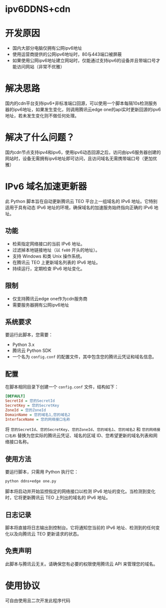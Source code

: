 # ipv6DDNS+cdn
# 开发原因
- 国内大部分电脑仅拥有公网ipv6地址
- 使用运营商提供的公网ipv6地址时，80与443端口被屏蔽
- 如果使用公网ipv6地址建立网站时，仅能通过支持ipv6的设备并且带端口号才能访问网站（非常不优雅）
# 解决思路
国内的cdn平台支持ipv6+非标准端口回源，可以使用一个脚本每隔10s检测服务器的ipv6地址，如果发生变化，则调用腾讯云edge one的api实时更新回源的ipv6地址，若未发生变化则不做任何处理。
# 解决了什么问题？
国内cdn节点支持ipv4和ipv6，使用ipv6动态回源之后，访问由ipv6服务器创建的网站时，设备无需拥有ipv6地址即可访问，且访问域名无需携带端口号（更加优雅）
# IPv6 域名加速更新器

此 Python 脚本旨在自动更新腾讯云 TEO 平台上一组域名的 IPv6 地址。它特别适用于具有动态 IPv6 地址的环境，确保域名的加速服务始终指向正确的 IPv6 地址。

## 功能

- 检索指定网络接口的当前 IPv6 地址。
- 过滤掉本地链接地址（以 `fe80` 开头的地址）。
- 支持 Windows 和类 Unix 操作系统。
- 在腾讯云 TEO 上更新域名列表的 IPv6 地址。
- 持续运行，定期检查 IPv6 地址变化。

## 限制
- 仅支持腾讯云edge one作为cdn服务商
- 需要服务器拥有公网ipv6地址

## 系统要求

要运行此脚本，您需要：

- Python 3.x
- 腾讯云 Python SDK
- 一个名为 `config.conf` 的配置文件，其中包含您的腾讯云凭证和域名信息。

## 配置

在脚本相同目录下创建一个 `config.conf` 文件，结构如下：

```ini
[DEFAULT]
SecretId = 您的SecretId
SecretKey = 您的SecretKey
ZoneId = 您的ZoneId
DomainName = 您的域名1,您的域名2
InterfaceName = 您的网络接口名称
```

将 `您的SecretId`、`您的SecretKey`、`您的ZoneId`、`您的域名1`、`您的域名2` 和 `您的网络接口名称` 替换为您实际的腾讯云凭证、域名的区域 ID、您希望更新的域名列表和网络接口名称。

## 使用方法

要运行脚本，只需用 Python 执行它：

```bash
python ddns+edge one.py
```

脚本将启动并开始监控指定的网络接口以检测 IPv6 地址的变化。当检测到变化时，它将更新腾讯云 TEO 上列出的域名的 IPv6 地址。

## 日志记录

脚本将直接将日志输出到控制台。它将通知您当前的 IPv6 地址、检测到的任何变化以及向腾讯云 TEO 更新请求的状态。


## 免责声明

此脚本与腾讯云无关。请确保您有必要的权限使用腾讯云 API 来管理您的域名。

# 使用协议

可自由使用且二次开发此程序代码
